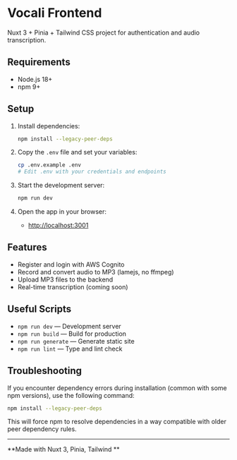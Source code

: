 # Vocali Frontend

Nuxt 3 + Pinia + Tailwind CSS project for authentication and audio transcription.

## Requirements

- Node.js 18+
- npm 9+

## Setup

1. Install dependencies:

   ```sh
   npm install --legacy-peer-deps
   ```

2. Copy the `.env` file and set your variables:

   ```sh
   cp .env.example .env
   # Edit .env with your credentials and endpoints
   ```

3. Start the development server:

   ```sh
   npm run dev
   ```

4. Open the app in your browser:
   - [http://localhost:3001](http://localhost:3001)

## Features

- Register and login with AWS Cognito
- Record and convert audio to MP3 (lamejs, no ffmpeg)
- Upload MP3 files to the backend
- Real-time transcription (coming soon)

## Useful Scripts

- `npm run dev` — Development server
- `npm run build` — Build for production
- `npm run generate` — Generate static site
- `npm run lint` — Type and lint check

## Troubleshooting

If you encounter dependency errors during installation (common with some npm versions), use the following command:

```sh
npm install --legacy-peer-deps
```

This will force npm to resolve dependencies in a way compatible with older peer dependency rules.

---

**Made with Nuxt 3, Pinia, Tailwind **
